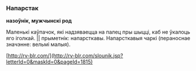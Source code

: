 ### Напарстак
**назоўнік, мужчынскі род**

Маленькі каўпачок, які надзяваецца на палец пры шыцці, каб не ўкалоць яго іголкай. || прыметнік: напарсткавы. Напарсткавыя чаркі (пераноснае значэнне: вельмі малыя).

<a rel="author">[http://rv-blr.com/](http://rv-blr.com/slounik.jsp?letterId=0&maskId=0&pageId=1815)</a>
